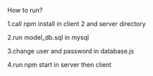 How to run?



1.call npm install in client 2 and server directory


2.run model_db.sql in mysql


3.change user and password in database.js


4.run npm start in server then client
